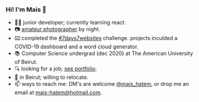 ### Hi! I'm Mais 👋
- :woman_technologist: junior developer; currently learning react.
- :camera: [amateur photographer](https://500px.com/maishatem) by night. 
- :keyboard: completed the [#7days7websites](https://itsmais.github.io/7Days7Websites/) challenge. projects inculded a COVID-19 dashboard and a word cloud generator.
- 📚 Computer Science undergrad (dec 2020) at The American University of Beirut.
- 🔍 looking for a job; [see portfolio](https://itsmais.github.io/).
- 📍 in Beirut; willing to relocate.
- 📫 ways to reach me: DM's are welcome [@mais_hatem](https://twitter.com/mais_hatem), or drop me an email at mais-hatem@hotmail.com.

<!--
**itsmais/itsmais** is a ✨ _special_ ✨ repository because its `README.md` (this file) appears on your GitHub profile.

Here are some ideas to get you started:

- 🔭 I’m currently working on ...
- 🌱 I’m currently learning ...
- 👯 I’m looking to collaborate on ...
- 🤔 I’m looking for help with ...
- 💬 Ask me about ...
- 📫 How to reach me: ...
- 😄 Pronouns: ...
- ⚡ Fun fact: ...
-->
